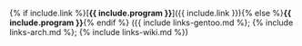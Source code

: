 {% if include.link %}[**{{ include.program }}**]({{ include.link }}){% else %}**{{ include.program }}**{% endif %} ({{ include links-gentoo.md %}; {% include links-arch.md %}; {% include links-wiki.md %})
